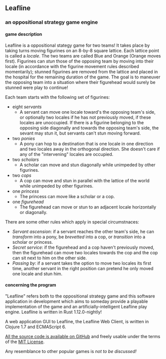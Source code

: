 ## Leafline

### an oppositional strategy game engine

#### game description

Leafline is a oppositional stategy game for two teams! It takes place by taking turns moving figurines on an 8-by-8 square lattice. Each lattice point is called a *locale*. The two teams are called Blue and Orange (Orange moves first). Figurines can *stun* those of the opposing team by moving into their locale (in accordance with the figurine movement rules described momentarily); stunned figurines are removed from the lattice and placed in the hospital for the remaining duration of the game. The goal is to maneuver the opposing team into a situation where their figurehead would surely be stunned were play to continue!

Each team starts with the following set of figurines:

* eight _servants_
  * A servant can move one locale toward's the opposing team's side, or optionally two locales if he has not previously moved, if these locales are unoccupied. If there is a figurine belonging to the opposing side diagonally and towards the opposing team's side, the sevant may stun it, but servants can't stun moving forward.
* two _ponies_
  * A pony can hop to a destination that is one locale in one direction and two locales away in the orthogonal direction. She doesn't care if any of the "intervening" locales are occupied.
* two _scholars_
  * A scholar can move and stun diagonally while unimpeded by other figurines.
* two _cops_
  * A cop can move and stun in parallel with the lattice of the world while unimpeded by other figurines.
* one _princess_
  * The princess can move like a scholar or a cop.
* one _figurehead_
  * The figurehead can move or stun to an adjacent locale horizontally or diagonally.

There are some other rules which apply in special circumstnaces:

* _Servant ascension_: if a servant reaches the other team's side, he can _transform_ into a pony, be _brevetted_ into a cop, or _transition_ into a scholar or princess.
* _Secret service_: if the figurehead and a cop haven't previously moved, then the figurehead can move two locales towards the cop and the cop can sit next to him on the other side.
* _Passing by_: if a servant takes the option to move two locales its first time, another servant in the right position can pretend he only moved one locale and stun him.


#### concerning the program

"Leafline" refers both to the oppositional strategy game and this software application in development which aims to someday provide a playable implementation of the game and an artificially-intelligent Leafline play engine. Leafline is written in Rust 1.12.0-nightly!

A web application GUI to Leafline, the Leafline Web Client, is written in Clojure 1.7 and ECMAScript 6.

[All the source code is available on GitHub](https://github.com/zackmdavis/Leafline) and freely usable under the terms of the [MIT License](https://opensource.org/licenses/MIT).

Any resemblance to other popular games is _not to be discussed!_

